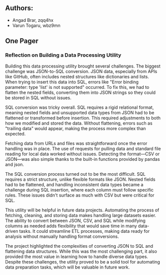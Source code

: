 ## Authors:
* Angad Brar, zqq4hx
* Varun Togaru, wbz9mn

## One Pager

### Reflection on Building a Data Processing Utility

Building this data processing utility brought several challenges. The biggest challenge was JSON-to-SQL conversion. JSON data, especially from APIs like GitHub, often includes nested structures like dictionaries and lists. When trying to insert this data into SQL, errors like "Error binding parameter: type 'list' is not supported" occurred. To fix this, we had to flatten the nested fields, converting them into JSON strings so they could be stored in SQL without issues.

SQL conversion was tricky overall. SQL requires a rigid relational format, meaning nested fields and unsupported data types from JSON had to be flattened or transformed before insertion. This required adjustments to both how we modified and stored the data. Without flattening, errors such as "trailing data" would appear, making the process more complex than expected.

Fetching data from URLs and files was straightforward once the error handling was in place. The use of requests for pulling data and standard file reading for local data worked without issues. Detecting the format—CSV or JSON—was also simple thanks to the built-in functions provided by pandas and json.

The SQL conversion process turned out to be the most difficult. SQL requires a strict structure, unlike flexible formats like JSON. Nested fields had to be flattened, and handling inconsistent data types became a challenge during SQL insertion, where each column must follow specific rules. These issues didn't surface as much with CSV but were critical for SQL.

This utility will be helpful in future data projects. Automating the process of fetching, cleaning, and storing data makes handling large datasets easier. The ability to convert between JSON, CSV, and SQL while modifying columns as needed adds flexibility that would save time in many data-driven tasks. It could streamline ETL processes, making data ready for analysis without manually handling format conversions.

The project highlighted the complexities of converting JSON to SQL and flattening data structures. While this was the most challenging part, it also provided the most value in learning how to handle diverse data types. Despite these challenges, the utility proved to be a solid tool for automating data preparation tasks, which will be valuable in future work.